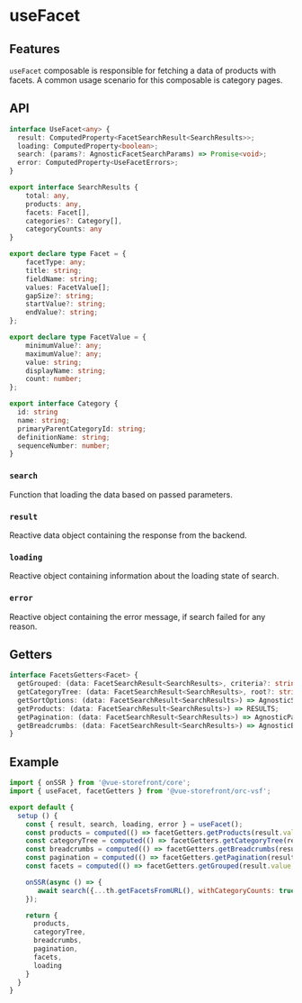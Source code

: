 # useFacet

## Features
`useFacet` composable is responsible for fetching a data of products with facets. A common usage scenario for this composable is category pages.

## API
```typescript
interface UseFacet<any> {
  result: ComputedProperty<FacetSearchResult<SearchResults>>;
  loading: ComputedProperty<boolean>;
  search: (params?: AgnosticFacetSearchParams) => Promise<void>;
  error: ComputedProperty<UseFacetErrors>;
}

export interface SearchResults {
    total: any,
    products: any,
    facets: Facet[],
    categories?: Category[],
    categoryCounts: any
}

export declare type Facet = {
    facetType: any;
    title: string;
    fieldName: string;
    values: FacetValue[];
    gapSize?: string;
    startValue?: string;
    endValue?: string;
};

export declare type FacetValue = {
    minimumValue?: any;
    maximumValue?: any;
    value: string;
    displayName: string;
    count: number;
};

export interface Category {
  id: string
  name: string;
  primaryParentCategoryId: string;
  definitionName: string;
  sequenceNumber: number;
}
```

### `search`
Function that loading the data based on passed parameters. 

### `result`
Reactive data object containing the response from the backend.

### `loading`
Reactive object containing information about the loading state of search.

### `error`
Reactive object containing the error message, if search failed for any reason.

## Getters
````typescript
interface FacetsGetters<Facet> {
  getGrouped: (data: FacetSearchResult<SearchResults>, criteria?: string[]) => (AgnosticGroupedFacet & {type: string});
  getCategoryTree: (data: FacetSearchResult<SearchResults>, root?: string = 'Root', level = 3) => AgnosticCategoryTree;
  getSortOptions: (data: FacetSearchResult<SearchResults>) => AgnosticSort;
  getProducts: (data: FacetSearchResult<SearchResults>) => RESULTS;
  getPagination: (data: FacetSearchResult<SearchResults>) => AgnosticPagination;
  getBreadcrumbs: (data: FacetSearchResult<SearchResults>) => AgnosticBreadcrumb[];
}
````
## Example

```javascript
import { onSSR } from '@vue-storefront/core';
import { useFacet, facetGetters } from '@vue-storefront/orc-vsf';

export default {
  setup () {
    const { result, search, loading, error } = useFacet();
    const products = computed(() => facetGetters.getProducts(result.value));
    const categoryTree = computed(() => facetGetters.getCategoryTree(result.value));
    const breadcrumbs = computed(() => facetGetters.getBreadcrumbs(result.value));
    const pagination = computed(() => facetGetters.getPagination(result.value));
    const facets = computed(() => facetGetters.getGrouped(result.value, ['Brand','SeasonWear']));

    onSSR(async () => {
       await search({...th.getFacetsFromURL(), withCategoryCounts: true});
    });

    return {
      products,
      categoryTree,
      breadcrumbs,
      pagination,
      facets,
      loading
    }
  }
}
```